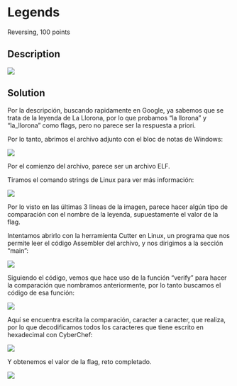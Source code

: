 ﻿# Legends
Reversing, 100 points

## Description
![](../images/image11.png)

## Solution
Por la descripción, buscando rapidamente en Google, ya sabemos que se trata de la leyenda de La Llorona, por lo que probamos “la llorona” y “la_llorona” como flags, pero no parece ser la respuesta a priori.

Por lo tanto, abrimos el archivo adjunto con el bloc de notas de Windows:

![](../images/image5.png)

Por el comienzo del archivo, parece ser un archivo ELF.

Tiramos el comando strings de Linux para ver más información:

![](../images/image13.png)

Por lo visto en las últimas 3 líneas de la imagen, parece hacer algún tipo de comparación con el nombre de la leyenda, supuestamente el valor de la flag.

Intentamos abrirlo con la herramienta Cutter en Linux, un programa que nos permite leer el código Assembler del archivo, y nos dirigimos a la sección “main”:

![](../images/image6.png)

Siguiendo el código, vemos que hace uso de la función “verify” para hacer la comparación que nombramos anteriormente, por lo tanto buscamos el código de esa función:

![](../images/image8.png)

Aquí se encuentra escrita la comparación, caracter a caracter, que realiza, por lo que decodificamos todos los caracteres que tiene escrito en hexadecimal con CyberChef:

![](../images/image16.png)

Y obtenemos el valor de la flag, reto completado.

![](../images/image10.png)
